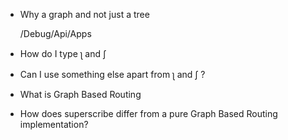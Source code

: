 * Why a graph and not just a tree

  /Debug/Api/Apps

 * How do I type ʅ and ʃ
 

 * Can I use something else apart from  ʅ and ʃ ?


 * What is Graph Based Routing


 * How does superscribe differ from a pure Graph Based Routing implementation?
